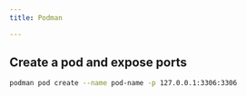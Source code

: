 ```yaml
---
title: Podman

---
```

## Create a pod and expose ports

```bash
podman pod create --name pod-name -p 127.0.0.1:3306:3306
```